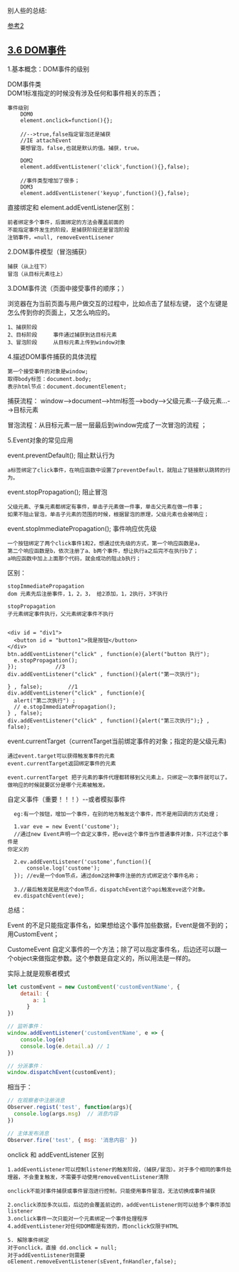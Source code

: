 别人些的总结:


[参考2](https://www.jianshu.com/p/bab781e62f29?utm_campaign=haruki)



## [3.6 DOM事件](https://www.jianshu.com/p/3e9ae0ee403d)

1.基本概念：DOM事件的级别


DOM事件类   
DOM1标准指定的时候没有涉及任何和事件相关的东西；

	事件级别
	    DOM0   
	    element.onclick=function(){};
	    
	    //-->true,false指定冒泡还是捕获
	    //IE attachEvent
	    要想冒泡，false,也就是默认的值。捕获，true。
	    
	    DOM2   
	    element.addEventListener('click',function(){},false);
	    
	    //事件类型增加了很多；
	    DOM3    
	    element.addEventListener('keyup',function(){},false);



直接绑定和  element.addEventListener区别：
	
	前者绑定多个事件，后面绑定的方法会覆盖前面的
	不能指定事件发生的阶段，是捕获阶段还是冒泡阶段
	注销事件，=null, removeEventLisener
    
  2.DOM事件模型（冒泡捕获）

    捕获（从上往下）
    冒泡（从目标元素往上）
3.DOM事件流（页面中接受事件的顺序；）

浏览器在为当前页面与用户做交互的过程中，比如点击了鼠标左键，
这个左键是怎么传到你的页面上，又怎么响应的。

    1、捕获阶段
    2、目标阶段     事件通过捕获到达目标元素
    3、冒泡阶段     从目标元素上传到window对象       
4.描述DOM事件捕获的具体流程


    第一个接受事件的对象是window;
    取得body标签：document.body;
    表示html节点：document.documentElement;
    
捕获流程： window-->document-->html标签-->body-->父级元素--子级元素...-->目标元素

冒泡流程：从目标元素一层一层最后到window完成了一次冒泡的流程 ； 

5.Event对象的常见应用

event.preventDefault(); 阻止默认行为

	a标签绑定了click事件，在响应函数中设置了preventDefault，就阻止了链接默认跳转的行为。

event.stopPropagation(); 阻止冒泡

	父级元素、子集元素都绑定有事件，单击子元素做一件事，单击父元素在做一件事；
	如果不阻止冒泡，单击子元素的范围的时候，根据冒泡的原理，父级元素也会被响应；

event.stoplmmediatePropagation(); 事件响应优先级

	一个按钮绑定了两个click事件1和2，想通过优先级的方式，第一个响应函数是a，
	第二个响应函数是b，依次注册了a、b两个事件，想让执行a之后完不在执行b了；
	a响应函数中加上上面那个代码，就会成功的阻止b执行；

区别：

	stopImmediatePropagation
	dom 元素先后注册事件，1，2，3， 给2添加，1，2执行，3不执行
	
	stopPropagation	
	子元素绑定事件执行，父元素绑定事件不执行


	<div id = "div1">
	  <button id = "button1">我是按钮</button>
	</div>
	btn.addEventListener("click" , function(e){alert("button 执行");
	  e.stopPropagation();
	});            //3
	div.addEventListener("click" , function(){alert("第一次执行");
	  
	} , false);        //1
	div.addEventListener("click" , function(e){
	  alert("第二次执行") ;
	  // e.stopImmediatePropagation();
	} , false); 
	div.addEventListener("click" , function(){alert("第三次执行");} , false);



event.currentTarget（currentTarget当前绑定事件的对象；指定的是父级元素)
	
	
	通过event.target可以获得触发事件的元素
	event.currentTarget返回绑定事件的元素

	event.currentTarget 把子元素的事件代理都转移到父元素上，只绑定一次事件就可以了。做响应的时候就要区分是哪个元素被触发。



自定义事件（重要！！！）--或者模拟事件

	  eg:有一个按钮，增加一个事件，在别的地方触发这个事件，而不是用回调的方式处理；
	  
	  1.var eve = new Event('custome');   
	  //通过new Event声明一个自定义事件，把eve这个事件当作普通事件对象，只不过这个事件是 
	你定义的
	 
	  2.ev.addEventListener('custome',function(){
	      console.log('custome');
	  }); //ev是一个dom节点，通过dom2这种事件注册的方式绑定这个事件名称；
	  
	  3.//最后触发就是用这个dom节点，dispatchEvent这个api触发eve这个对象。
	  ev.dispatchEvent(eve);
总结：

Event 的不足只能指定事件名，如果想给这个事件加些数据，Event是做不到的；用CustomEvent；

CustomeEvent 自定义事件的一个方法；除了可以指定事件名，后边还可以跟一个object来做指定参数。这个参数是自定义的，所以用法是一样的。


实际上就是观察者模式

```javascript 
let customEvent = new CustomEvent('customEventName', {
    detail: {
        a: 1
      }
})

// 监听事件：
window.addEventListener('customEventName', e => {
    console.log(e)
    console.log(e.detail.a) // 1
})

// 分派事件：
window.dispatchEvent(customEvent);

```



相当于：

```javascript 
// 在观察者中注册消息
Observer.regist('test', function(args){
  console.log(args.msg)  // 消息内容
})

// 主体发布消息
Observer.fire('test', { msg: '消息内容' })
```

  
onclick 和 addEventListener 区别
  
	
	1.addEventListener可以控制listener的触发阶段，（捕获/冒泡）。对于多个相同的事件处理器，不会重复触发，不需要手动使用removeEventListener清除
	
	onclick不能对事件捕获或事件冒泡进行控制，只能使用事件冒泡，无法切换成事件捕获 
	
	2.onclick添加多次以后，后边的会覆盖前边的，addEventListener则可以给多个事件添加listener
	3.onclick事件一次只能对一个元素绑定一个事件处理程序
	4.addEventListener对任何DOM都是有效的，而onclick仅限于HTML

	5. 解除事件绑定
	对于onclick，直接 dd.onclick = null;
	对于addEventListener则需要
	oElement.removeEventListener(sEvent,fnHandler,false);
    